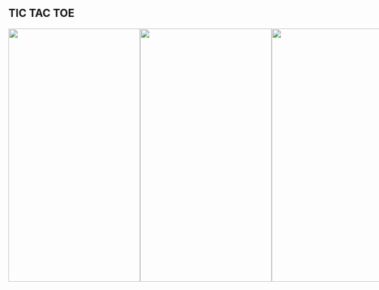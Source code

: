 ## TIC TAC TOE


<div style="display:flex">
<img src="https://user-images.githubusercontent.com/37204706/206874116-fe46b884-5e46-4f74-8539-65bd5bc22596.png" style="width:260px;height:500px" />
<img src="https://user-images.githubusercontent.com/37204706/206874119-2d8de181-9521-4386-9e06-9ac6b7222223.png" style="width:260px;height:500px" />
<img src="https://user-images.githubusercontent.com/37204706/206874120-f986d4cf-00ad-4a9a-8e28-e6312968597d.png" style="width:260px;height:500px" />
</div>
